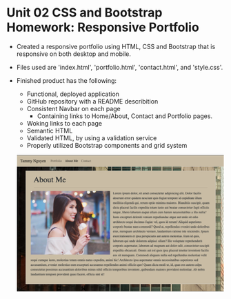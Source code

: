 # Unit 02 CSS and Bootstrap Homework: Responsive Portfolio

* Created a responsive portfolio using HTML, CSS and Bootstrap that is responsive on both desktop and mobile. 
* Files used are 'index.html', 'portfolio.html', 'contact.html', and 'style.css'.

* Finished product has the following:
    * Functional, deployed application
    * GitHub repository with a README describition
    * Consistent Navbar on each page
        * Containing links to Home/About, Contact and Portfolio pages.
    * Woking links to each page
    * Semantic HTML
    * Validated HTML, by using a validation service
    * Properly utilized Bootstrap components and grid system

    ![Alt Text](https://github.com/ttngu/02Homework/blob/main/PorfolioScreenShot.png?raw=true)
